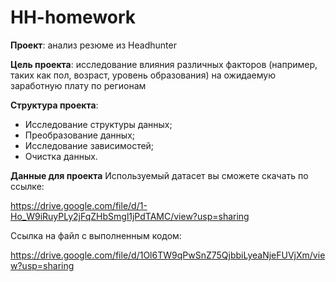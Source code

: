 # HH-homework
**Проект**: анализ резюме из Headhunter

**Цель проекта**: исследование влияния различных факторов (например, таких как пол, возраст, уровень образования) на ожидаемую заработную плату по регионам

**Структура проекта**:
- Исследование структуры данных;
- Преобразование данных;
- Исследование зависимостей;
- Очистка данных.

**Данные для проекта**
Используемый датасет вы сможете скачать по ссылке:

https://drive.google.com/file/d/1-Ho_W9iRuyPLy2jFqZHbSmgl1jPdTAMC/view?usp=sharing

Ссылка на файл с выполненным кодом: 

https://drive.google.com/file/d/1Ol6TW9qPwSnZ75QjbbiLyeaNjeFUVjXm/view?usp=sharing
